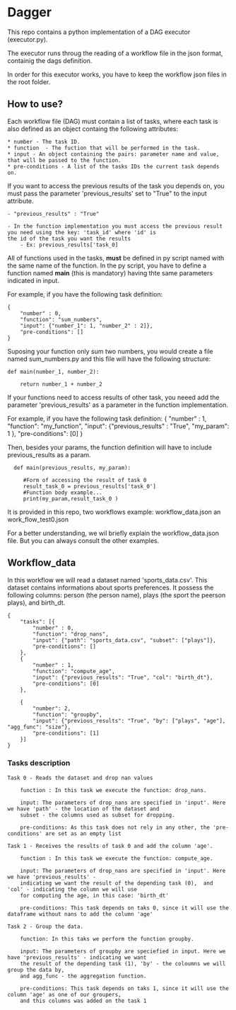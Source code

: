 # Dagger

This repo contains a python implementation of a DAG executor (executor.py).

The executor runs throug the reading of a workflow file in the json format, containig the dags definition.

In order for this executor works, you have to keep the workflow json files in the root folder.

## How to use?

Each workflow file (DAG) must contain a list of tasks, where each task is also defined as an object containg the following attributes: 

    * number - The task ID.
    * function  - The fuction that will be performed in the task.
    * input - An object containing the pairs: parameter name and value, that will be passed to the function.
    * pre-conditions - A list of the tasks IDs the current task depends on.

If you want to access the previous results of the task you depends on, you must pass the parameter 'previous_results' set to "True" 
to the input attribute.

    - "previous_results" : "True"

    - In the function implementation you must access the previous result you need using the key: 'task_id' where 'id' is 
    the id of the task you want the results 
        - Ex: previous_results['task_0]

All of functions used in the tasks, **must** be defined in py script named with the same name of the function. 
In the py script, you have to define a function named **main** (this is mandatory) having thte same parameters indicated in input.

For example, if you have the following task definition:

    {
        "number" : 0,
        "function": "sum_numbers",
        "input": {"number_1": 1, "number_2" : 2]},
        "pre-conditions": []
    }

Suposing your function only sum two numbers, you would create a file named sum_numbers.py and this file will have the following structure:

    def main(number_1, number_2):

        return number_1 + number_2
        
If your functions need to access results of other task, you neeed add the parameter 'previous_results' as a parameter in the function
implementation.
   
   For example, if you have the following task definition:
       {
           "number" : 1,
           "function": "my_function",
           "input": {"previous_results" : "True", "my_param": 1 },
           "pre-conditions": [0]
       }
       
   Then, besides your params, the function definition will have to include previous_results as a param.
   
      def main(previous_results, my_param):
      
         #Form of accessing the result of task 0
         result_task_0 = previous_results['task_0'] 
         #Function body example...
         print(my_param,result_task_0 )
  
   

It is provided in this repo, two workflows example: workflow_data.json an work_flow_test0.json

For a better understanding, we wil briefly explain the workflow_data.json file. But you can always consult the other examples. 

## Workflow_data

In this workflow we will read a dataset named 'sports_data.csv'. This dataset contains informations about sports preferences. 
It possess the following columns: person (the person name), plays (the sport the peerson plays), and birth_dt.


    {
        "tasks": [{
            "number" : 0,
            "function": "drop_nans",
            "input": {"path": "sports_data.csv", "subset": ["plays"]},
            "pre-conditions": []
        },
        {
            "number" : 1,
            "function": "compute_age",
            "input": {"previous_results": "True", "col": "birth_dt"},
            "pre-conditions": [0]
        },

        {
            "number": 2,
            "function": "groupby",
            "input": {"previous_results": "True", "by": ["plays", "age"], "agg_func": "size"},
            "pre-conditions": [1]
        }]
    }


### Tasks description
    Task 0 - Reads the dataset and drop nan values

        function : In this task we execute the function: drop_nans.

        input: The parameters of drop_nans are specified in 'input'. Here we have 'path' - the location of the dataset and
        subset - the columns used as subset for dropping.

        pre-conditions: As this task does not rely in any other, the 'pre-conditions' are set as an empty list

    Task 1 - Receives the results of task 0 and add the column 'age'.

        function : In this task we execute the function: compute_age.

        input: The parameters of drop_nans are specified in 'input'. Here we have 'previous_results' - 
        indicating we want the result of the depending task (0),  and 'col' - indicating the column we will use 
        for computing the age, in this case: 'birth_dt'

        pre-conditions: This task depends on taks 0, since it will use the dataframe without nans to add the column 'age'

    Task 2 - Group the data.

        function: In this taks we perform the function groupby.

        input: The parameters of groupby are speciefied in input. Here we have 'previous_results' - indicating we want 
        the result of the depending task (1), 'by' - the coloumns we will group the data by,
        and agg_func - the aggregation function.

        pre-conditions: This task depends on taks 1, since it will use the column 'age' as one of our groupers, 
        and this columns was added on the task 1
